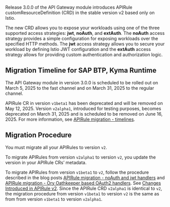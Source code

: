 Release 3.0.0 of the API Gateway module introduces APIRule customResourceDefinition (CRD) in the stable version v2 based only on Istio.

The new CRD allows you to expose your workloads using one of the three supported access strategies: **jwt**, **noAuth**, and **extAuth**. The **noAuth** access strategy provides a simple configuration for exposing workloads over the specified HTTP methods. The **jwt** access strategy allows you to secure your workload by defining Istio JWT configuration and the **extAuth** access strategy allows for providing custom authentication and authorization logic.

## Migration Timeline for SAP BTP, Kyma Runtime

The API Gateway module in version 3.0.0 is scheduled to be rolled out on March 5, 2025 to the fast channel and on March 31, 2025 to the regular channel.

APIRule CR in version `v1beta1` has been deprecated and will be removed on May 12, 2025. Version `v2alpha1`, introduced for testing purposes, becomes deprecated on March 31, 2025 and is scheduled to be removed on June 16, 2025. For more information, see [APIRule migration - timelines](https://community.sap.com/t5/technology-blogs-by-sap/sap-btp-kyma-runtime-apirule-migration-timelines/ba-p/13995712).

## Migration Procedure

You must migrate all your APIRules to version `v2`. 

To migrate APIRules from version `v2alpha1` to version `v2`, you update the version in your APIRule CRs’ metadata.

To migrate APIRules from version `v1beta1` to `v2`, follow the procedure described in the blog posts [APIRule migration - noAuth and jwt handlers](https://community.sap.com/t5/technology-blogs-by-sap/sap-btp-kyma-runtime-apirule-migration-noauth-and-jwt-handlers/ba-p/13882833) and [APIRule migration - Ory Oathkeeper based OAuth2 handlers](https://community.sap.com/t5/technology-blogs-by-sap/sap-btp-kyma-runtime-apirule-migration-ory-oathkeeper-based-oauth2-handlers/ba-p/13896184). See [Changes Introduced in APIRule v2](https://community.sap.com/t5/technology-blogs-by-sap/changes-introduced-in-apirule-v2alpha1-and-v2/ba-p/14029529). Since the APIRule CRD `v2alpha1` is identical to `v2`, the migration procedure from version `v1beta1` to version `v2` is the same as from from version `v1beta1` to version `v2alpha1`.